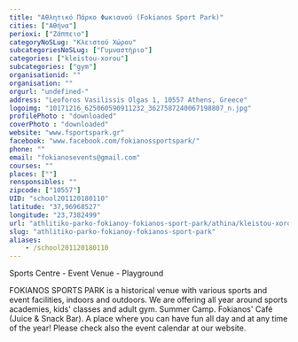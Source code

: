 ```yaml
---
title: "Αθλητικό Πάρκο Φωκιανού (Fokianos Sport Park)"
cities: ["Αθήνα"]
perioxi: ["Ζάππειο"]
categoryNoSLug: "Κλειστού Χώρου"
subcategoriesNoSLug: ["Γυμναστήριο"]
categories: ["kleistou-xorou"]
subcategories: ["gym"]
organisationid: ""
organisation: ""
orgurl: "undefined-"
address: "Leoforos Vasilissis Olgas 1, 10557 Athens, Greece"
logoimg: "10171216_625060590911232_3627587240067198807_n.jpg"
profilePhoto : "downloaded"
coverPhoto : "downloaded"
website: "www.fsportspark.gr"
facebook: "www.facebook.com/fokianossportspark/"
phone: ""
email: "fokianosevents@gmail.com"
courses: ""
places: [""]
rensponsibles: ""
zipcode: ["10557"]
UID: "school201120180110"
latitude: "37,96968527"
longitude: "23,7382499"
url: "athlitiko-parko-fokianoy-fokianos-sport-park/athina/kleistou-xorou/gym"
slug: "athlitiko-parko-fokianoy-fokianos-sport-park"
aliases:
    - /school201120180110
---
```



Sports Centre - Event Venue - Playground

FOKIANOS SPORTS PARK is a historical venue with various sports and event facilities, indoors and outdoors. We are offering all year around sports academies, kids&#39; classes and adult gym. Summer Camp. Fokianos&#39; Café (Juice &amp; Snack Bar). A place where you can have fun all day and at any time of the year! Please check also the event calendar at our website.